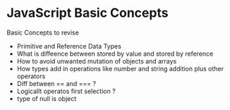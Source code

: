 # JavaScript Basic Concepts

Basic Concepts to revise
 - Primitive and Reference Data Types
 - What is diffeence between stored by value and stored by reference
 - How to avoid unwanted mutation of objects and arrays
 - How types add in operations like number and string addition plus other operators
 - Diff between == and === ?
 - Logicallt operatos first selection ?
 - type of null is object